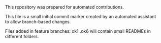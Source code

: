 This repository was prepared for automated contributions.

This file is a small initial commit marker created by an automated assistant to allow branch-based changes.

Files added in feature branches: ok1..ok6 will contain small READMEs in different folders.
